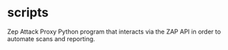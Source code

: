 # scripts

Zep Attack Proxy Python program that interacts via the ZAP API in order to automate scans and reporting.
